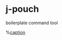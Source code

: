 # j-pouch
boilerplate command tool

%[caption](https://raw.githubusercontent.com/A-Horse/j-pouch/master/misc/screenshot.webm)
